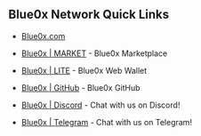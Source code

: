 ## **Blue0x Network Quick Links** ##

* [Blue0x.com](https://blue0x.com)

* [Blue0x | MARKET](https://market.blue0x.com) - Blue0x Marketplace

* [Blue0x | LITE](https://lite.blue0x.com) - Blue0x Web Wallet

* [Blue0x | GitHub](https://github.com/theBlue0x) - Blue0x GitHub

* [Blue0x | Discord](https://discord.gg/8db6CRqM4H) - Chat with us on Discord!

* [Blue0x | Telegram](https://t.me/blue0xcom) - Chat with us on Telegram!
